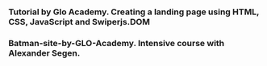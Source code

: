 ### Tutorial by Glo Academy. Creating a landing page using HTML, CSS, JavaScript and Swiperjs.DOM
### Batman-site-by-GLO-Academy. Intensive course with Alexander Segen.
